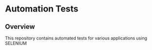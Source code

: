 # Automation Tests

## Overview
This repository contains automated tests for various applications using SELENIUM
